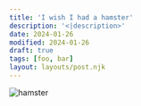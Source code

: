 ```yaml
---
title: 'I wish I had a hamster'
description: '<|description>'
date: 2024-01-26
modified: 2024-01-26
draft: true
tags: [foo, bar]
layout: layouts/post.njk
---
```

![hamster](/blog/2024/01/26-i-wish-i-had-a-hamster/badger.jpg)